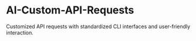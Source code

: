 # AI-Custom-API-Requests
Customized API requests with standardized CLI interfaces and user-friendly interaction.
